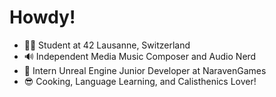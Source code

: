 # Howdy!
- 👨‍🎓 Student at 42 Lausanne, Switzerland
- 🔊 Independent Media Music Composer and Audio Nerd
- 👾 Intern Unreal Engine Junior Developer at NaravenGames
- 😎 Cooking, Language Learning, and Calisthenics Lover!
